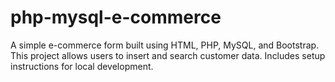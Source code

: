 # php-mysql-e-commerce
A simple e-commerce form built using HTML, PHP, MySQL, and Bootstrap. This project allows users to insert and search customer data. Includes setup instructions for local development.
